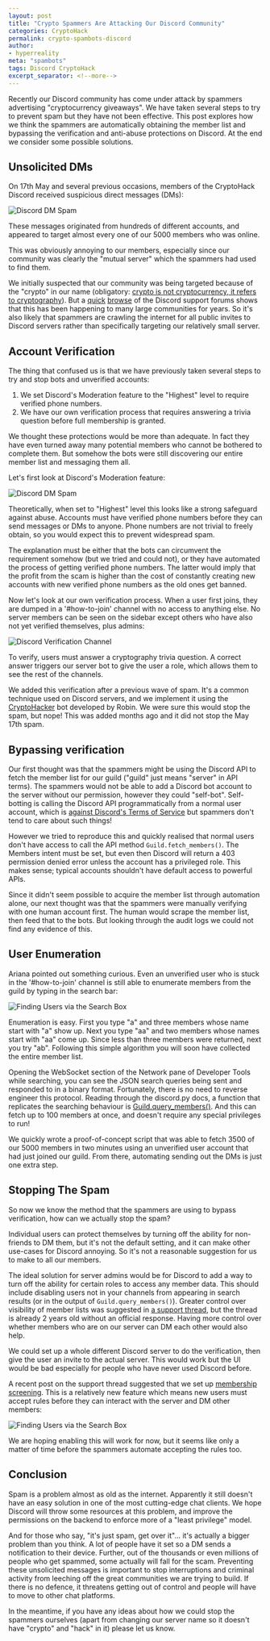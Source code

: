 ```yaml
---
layout: post
title: "Crypto Spammers Are Attacking Our Discord Community"
categories: CryptoHack
permalink: crypto-spambots-discord
author:
- hyperreality
meta: "spambots"
tags: Discord CryptoHack
excerpt_separator: <!--more-->
---
```


Recently our Discord community has come under attack by spammers advertising "cryptocurrency giveaways". We have taken several steps to try to prevent spam but they have not been effective. This post explores how we think the spammers are automatically obtaining the member list and bypassing the verification and anti-abuse protections on Discord. At the end we consider some possible solutions.

<!--more-->

## Unsolicited DMs

On 17th May and several previous occasions, members of the CryptoHack Discord received suspicious direct messages (DMs):

![Discord DM Spam](assets/images/discord-spam/attentive.png)

These messages originated from hundreds of different accounts, and appeared to target almost every one of our 5000 members who was online.

This was obviously annoying to our members, especially since our community was clearly the "mutual server" which the spammers had used to find them.

We initially suspected that our community was being targeted because of the "crypto" in our name (obligatory: [crypto is not cryptocurrency, it refers to cryptography](http://www.cryptoisnotcryptocurrency.com/)). But a [quick](https://support.discord.com/hc/en-us/community/posts/360055275992-Need-way-to-hide-list-of-members-) [browse](https://support.discord.com/hc/en-us/community/posts/360043274731-New-Permission-Allowing-users-not-to-see-the-memberlist-) of the Discord support forums shows that this has been happening to many large communities for years. So it's also likely that spammers are crawling the internet for all public invites to Discord servers rather than specifically targeting our relatively small server.

## Account Verification

The thing that confused us is that we have previously taken several steps to try and stop bots and unverified accounts:
 1. We set Discord's Moderation feature to the "Highest" level to require verified phone numbers.
 1. We have our own verification process that requires answering a trivia question before full membership is granted.

We thought these protections would be more than adequate. In fact they have even turned away many potential members who cannot be bothered to complete them. But somehow the bots were still discovering our entire member list and messaging them all.

Let's first look at Discord's Moderation feature:

![Discord DM Spam](assets/images/discord-spam/phone-verification.png)

Theoretically, when set to "Highest" level this looks like a strong safeguard against abuse. Accounts must have verified phone numbers before they can send messages or DMs to anyone. Phone numbers are not trivial to freely obtain, so you would expect this to prevent widespread spam.

The explanation must be either that the bots can circumvent the requirement somehow (but we tried and could not), or they have automated the process of getting verified phone numbers. The latter would imply that the profit from the scam is higher than the cost of constantly creating new accounts with new verified phone numbers as the old ones get banned.

Now let's look at our own verification process. When a user first joins, they are dumped in a '#how-to-join' channel with no access to anything else. No server members can be seen on the sidebar except others who have also not yet verified themselves, plus admins:

![Discord Verification Channel](assets/images/discord-spam/verification-channel.png)

To verify, users must answer a cryptography trivia question. A correct answer triggers our server bot to give the user a role, which allows them to see the rest of the channels.

We added this verification after a previous wave of spam. It's a common technique used on Discord servers, and we implement it using the [CryptoHacker](https://github.com/cryptohack/cryptohacker-discord-bot) bot developed by Robin. We were sure this would stop the spam, but nope! This was added months ago and it did not stop the May 17th spam.

## Bypassing verification

Our first thought was that the spammers might be using the Discord API to fetch the member list for our guild ("guild" just means "server" in API terms). The spammers would not be able to add a Discord bot account to the server without our permission, however they could "self-bot". Self-botting is calling the Discord API programmatically from a normal user account, which is [against Discord's Terms of Service](https://support.discord.com/hc/en-us/articles/115002192352-Automated-user-accounts-self-bots-) but spammers don't tend to care about such things!

However we tried to reproduce this and quickly realised that normal users don't have access to call the API method `Guild.fetch_members()`. The Members intent must be set, but even then Discord will return a 403 permission denied error unless the account has a privileged role. This makes sense; typical accounts shouldn't have default access to powerful APIs.

Since it didn't seem possible to acquire the member list through automation alone, our next thought was that the spammers were manually verifying with one human account first. The human would scrape the member list, then feed that to the bots. But looking through the audit logs we could not find any evidence of this.

## User Enumeration

Ariana pointed out something curious. Even an unverified user who is stuck in the '#how-to-join' channel is still able to enumerate members from the guild by typing in the search bar:

![Finding Users via the Search Box](assets/images/discord-spam/search.png)

Enumeration is easy. First you type "a" and three members whose name start with "a" show up. Next you type "aa" and two members whose names start with "aa" come up. Since less than three members were returned, next you try "ab". Following this simple algorithm you will soon have collected the entire member list.

Opening the WebSocket section of the Network pane of Developer Tools while searching, you can see the JSON search queries being sent and responded to in a binary format. Fortunately, there is no need to reverse engineer this protocol. Reading through the discord.py docs, a function that replicates the searching behaviour is [Guild.query_members()](https://discordpy.readthedocs.io/en/latest/api.html#discord.Guild.query_members). And this can fetch up to 100 members at once, and doesn't require any special privileges to run!

We quickly wrote a proof-of-concept script that was able to fetch 3500 of our 5000 members in two minutes using an unverified user account that had just joined our guild. From there, automating sending out the DMs is just one extra step.

## Stopping The Spam

So now we know the method that the spammers are using to bypass verification, how can we actually stop the spam?

Individual users can protect themselves by turning off the ability for non-friends to DM them, but it's not the default setting, and it can make other use-cases for Discord annoying. So it's not a reasonable suggestion for us to make to all our members.

The ideal solution for server admins would be for Discord to add a way to turn off the ability for certain roles to access any member data. This should include disabling users not in your channels from appearing in search results (or in the output of `Guild.query_members()`). Greater control over visibility of member lists was suggested in [a support thread](https://support.discord.com/hc/en-us/community/posts/360055275992-Need-way-to-hide-list-of-members-), but the thread is already 2 years old without an official response. Having more control over whether members who are on our server can DM each other would also help.

We could set up a whole different Discord server to do the verification, then give the user an invite to the actual server. This would work but the UI would be bad especially for people who have never used Discord before.

A recent post on the support thread suggested that we set up [membership screening](https://support.discord.com/hc/en-us/articles/1500000466882-Rules-Screening-FAQ). This is a relatively new feature which means new users must accept rules before they can interact with the server and DM other members:

![Finding Users via the Search Box](assets/images/discord-spam/screening.png)

We are hoping enabling this will work for now, but it seems like only a matter of time before the spammers automate accepting the rules too.

## Conclusion

Spam is a problem almost as old as the internet. Apparently it still doesn't have an easy solution in one of the most cutting-edge chat clients. We hope Discord will throw some resources at this problem, and improve the permissions on the backend to enforce more of a "least privilege" model.
 
And for those who say, "it's just spam, get over it"... it's actually a bigger problem than you think. A lot of people have it set so a DM sends a notification to their device. Further, out of the thousands or even millions of people who get spammed, some actually will fall for the scam. Preventing these unsolicited messages is important to stop interruptions and criminal activity from leeching off the great communities we are trying to build. If there is no defence, it threatens getting out of control and people will have to move to other chat platforms.

In the meantime, if you have any ideas about how we could stop the spammers ourselves (apart from changing our server name so it doesn't have "crypto" and "hack" in it) please let us know.
